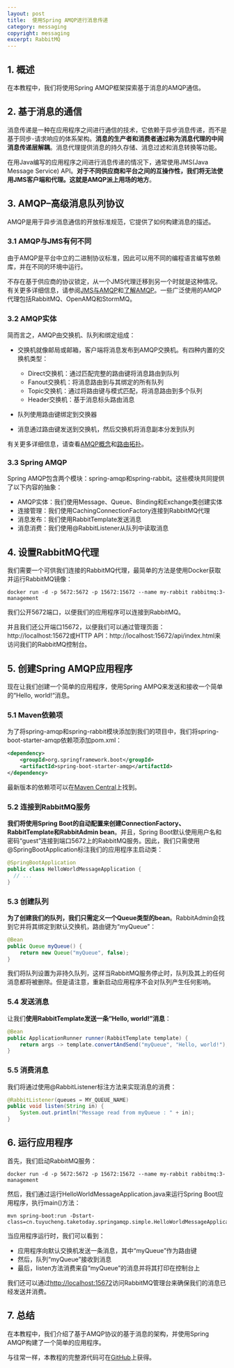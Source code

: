 ```yaml
---
layout: post
title:  使用Spring AMQP进行消息传递
category: messaging
copyright: messaging
excerpt: RabbitMQ
---
```


## 1. 概述

在本教程中，我们将使用Spring AMQP框架探索基于消息的AMQP通信。

## 2. 基于消息的通信

消息传递是一种在应用程序之间进行通信的技术，它依赖于异步消息传递，而不是基于同步-请求响应的体系架构。**消息的生产者和消费者通过称为消息代理的中间消息传递层解耦**。消息代理提供消息的持久存储、消息过滤和消息转换等功能。

在用Java编写的应用程序之间进行消息传递的情况下，通常使用JMS(Java Message Service) API。**对于不同供应商和平台之间的互操作性，我们将无法使用JMS客户端和代理。这就是AMQP派上用场的地方**。

## 3. AMQP–高级消息队列协议

AMQP是用于异步消息通信的开放标准规范，它提供了如何构建消息的描述。

### 3.1 AMQP与JMS有何不同

由于AMQP是平台中立的二进制协议标准，因此可以用不同的编程语言编写依赖库，并在不同的环境中运行。

不存在基于供应商的协议锁定，从一个JMS代理迁移到另一个时就是这种情况。有关更多详细信息，请参阅[JMS与AMQP](https://www.linkedin.com/pulse/jms-vs-amqp-eran-shaham)和[了解AMQP](https://docs.spring.io/spring-amqp/reference/html/)。一些广泛使用的AMQP代理包括RabbitMQ、OpenAMQ和StormMQ。

### 3.2 AMQP实体

简而言之，AMQP由交换机、队列和绑定组成：

+ 交换机就像邮局或邮箱，客户端将消息发布到AMQP交换机。有四种内置的交换机类型：
    + Direct交换机：通过匹配完整的路由键将消息路由到队列
    + Fanout交换机：将消息路由到与其绑定的所有队列
    + Topic交换机：通过将路由键与模式匹配，将消息路由到多个队列
    + Header交换机：基于消息标头路由消息
    
+ 队列使用路由键绑定到交换器

+ 消息通过路由键发送到交换机，然后交换机将消息副本分发到队列

有关更多详细信息，请查看[AMQP概念](https://www.rabbitmq.com/tutorials/amqp-concepts.html)和[路由拓扑](https://spring.io/blog/2011/04/01/routing-topologies-for-performance-and-scalability-with-rabbitmq/)。

### 3.3 Spring AMQP

Spring AMQP包含两个模块：spring-amqp和spring-rabbit。这些模块共同提供了以下内容的抽象：

+ AMQP实体：我们使用Message、Queue、Binding和Exchange类创建实体
+ 连接管理：我们使用CachingConnectionFactory连接到RabbitMQ代理
+ 消息发布：我们使用RabbitTemplate发送消息
+ 消息消费：我们使用@RabbitListener从队列中读取消息

## 4. 设置RabbitMQ代理

我们需要一个可供我们连接的RabbitMQ代理，最简单的方法是使用Docker获取并运行RabbitMQ镜像：

```shell
docker run -d -p 5672:5672 -p 15672:15672 --name my-rabbit rabbitmq:3-management
```

我们公开5672端口，以便我们的应用程序可以连接到RabbitMQ。

并且我们还公开端口15672，以便我们可以通过管理页面：http://localhost:15672或HTTP API：http://localhost:15672/api/index.html来访问我们的RabbitMQ控制台。

## 5. 创建Spring AMQP应用程序

现在让我们创建一个简单的应用程序，使用Spring AMPQ来发送和接收一个简单的“Hello, world!“消息。

### 5.1 Maven依赖项

为了将spring-amqp和spring-rabbit模块添加到我们的项目中，我们将spring-boot-starter-amqp依赖项添加pom.xml：

```xml
<dependency>
    <groupId>org.springframework.boot</groupId>
    <artifactId>spring-boot-starter-amqp</artifactId>
</dependency>
```

最新版本的依赖项可以在[Maven Central](https://mvnrepository.com/artifact/org.springframework.boot/spring-boot-starter-amqp)上找到。

### 5.2 连接到RabbitMQ服务

**我们将使用Spring Boot的自动配置来创建ConnectionFactory、RabbitTemplate和RabbitAdmin bean**。并且，Spring Boot默认使用用户名和密码“guest”连接到端口5672上的RabbitMQ服务。因此，我们只需使用@SpringBootApplication标注我们的应用程序主启动类：

```java
@SpringBootApplication
public class HelloWorldMessageApplication {
  // ...
}
```

### 5.3 创建队列

**为了创建我们的队列，我们只需定义一个Queue类型的bean**。RabbitAdmin会找到它并将其绑定到默认交换机，路由键为“myQueue”：

```java
@Bean
public Queue myQueue() {
    return new Queue("myQueue", false);
}
```

我们将队列设置为非持久队列，这样当RabbitMQ服务停止时，队列及其上的任何消息都将被删除。但是请注意，重新启动应用程序不会对队列产生任何影响。

### 5.4 发送消息

让我们**使用RabbitTemplate发送一条“Hello, world!”消息**：

```java
@Bean
public ApplicationRunner runner(RabbitTemplate template) {
    return args -> template.convertAndSend("myQueue", "Hello, world!");
}
```

### 5.5 消费消息

我们将通过使用@RabbitListener标注方法来实现消息的消费：

```java
@RabbitListener(queues = MY_QUEUE_NAME)
public void listen(String in) {
    System.out.println("Message read from myQueue : " + in);
}
```

## 6. 运行应用程序

首先，我们启动RabbitMQ服务：

```shell
docker run -d -p 5672:5672 -p 15672:15672 --name my-rabbit rabbitmq:3-management
```

然后，我们通过运行HelloWorldMessageApplication.java来运行Spring Boot应用程序，执行main()方法：

```shell
mvn spring-boot:run -Dstart-class=cn.tuyucheng.taketoday.springamqp.simple.HelloWorldMessageApplication
```

当应用程序运行时，我们可以看到：

+ 应用程序向默认交换机发送一条消息，其中“myQueue”作为路由键
+ 然后，队列“myQueue”接收到消息
+ 最后，listen方法消费来自“myQueue”的消息并将其打印在控制台上

我们还可以通过[http://localhost:15672](http://localhost:15672)访问RabbitMQ管理台来确保我们的消息已经发送并消费。

## 7. 总结

在本教程中，我们介绍了基于AMQP协议的基于消息的架构，并使用Spring AMQP构建了一个简单的应用程序。

与往常一样，本教程的完整源代码可在[GitHub](https://github.com/tuyucheng7/taketoday-tutorial4j/tree/master/messaging-modules/spring-amqp)上获得。